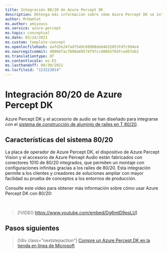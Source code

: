 ```yaml
---
title: Integración 80/20 de Azure Percept DK
description: Obtenga más información sobre cómo Azure Percept DK se integra con el sistema de raíl 80/20.
author: MrHamlet
ms.author: amiyouss
ms.service: azure-percept
ms.topic: conceptual
ms.date: 03/24/2021
ms.custom: template-concept
ms.openlocfilehash: eafd3e24fad7549c68908deb4632053fdfc994e4
ms.sourcegitcommit: 40866facf800a09574f97cc486b5f64fced67eb2
ms.translationtype: HT
ms.contentlocale: es-ES
ms.lasthandoff: 08/30/2021
ms.locfileid: "123222014"
---
```

# <a name="azure-percept-dk-8020-integration"></a>Integración 80/20 de Azure Percept DK

Azure Percept DK y el accesorio de audio se han diseñado para integrarse con el [sistema de construcción de aluminio de raíles en T 80/20](https://8020.net/).

## <a name="8020-features"></a>Características del sistema 80/20

La placa de operador de Azure Percept DK, el dispositivo de Azure Percept Vision y el accesorio de Azure Percept Audio están fabricados con conectores 1010 de 80/20 integrados, que permiten un montaje con configuraciones infinitas gracias a los raíles de 80/20. Esta integración permite a los clientes y creadores de soluciones ampliar con mayor facilidad su prueba de conceptos a los entornos de producción.

Consulte este vídeo para obtener más información sobre cómo usar Azure Percept DK con 80/20:

</br>

> [!VIDEO https://www.youtube.com/embed/Dg6mtD9psLU]  

## <a name="next-steps"></a>Pasos siguientes

> [!div class="nextstepaction"]
> [Compre un Azure Percept DK en la tienda en línea de Microsoft](https://go.microsoft.com/fwlink/p/?LinkId=2155270)